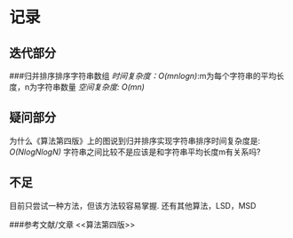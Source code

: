 # 记录
## 迭代部分
###归并排序排序字符串数组
*时间复杂度：O(mnlogn)*:m为每个字符串的平均长度，n为字符串数量
*空间复杂度: O(mn)*
## 疑问部分
为什么《算法第四版》上的图说到归并排序实现字符串排序时间复杂度是:
*O(NlogNlogN)*
字符串之间比较不是应该是和字符串平均长度m有关系吗?
## 不足
目前只尝试一种方法，但该方法较容易掌握.
还有其他算法，LSD，MSD

###参考文献/文章
<<算法第四版>>


